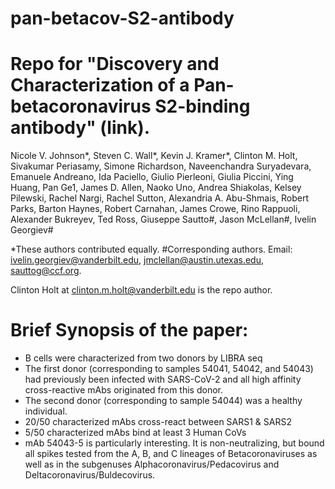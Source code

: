 # pan-betacov-S2-antibody
# Repo for "Discovery and Characterization of a Pan-betacoronavirus S2-binding antibody" (link).

Nicole V. Johnson*, Steven C. Wall*, Kevin J. Kramer*, Clinton M. Holt, Sivakumar Periasamy, Simone Richardson, Naveenchandra Suryadevara, Emanuele Andreano, Ida Paciello, Giulio Pierleoni, Giulia Piccini, Ying Huang, Pan Ge1, James D. Allen, Naoko Uno, Andrea Shiakolas, Kelsey Pilewski, Rachel Nargi, Rachel Sutton, Alexandria A. Abu-Shmais, Robert Parks, Barton Haynes, Robert Carnahan, James Crowe, Rino Rappuoli, Alexander Bukreyev, Ted Ross, Giuseppe Sautto#, Jason McLellan#, Ivelin Georgiev#

*These authors contributed equally.
#Corresponding authors. Email: ivelin.georgiev@vanderbilt.edu, jmclellan@austin.utexas.edu, sauttog@ccf.org.

Clinton Holt at clinton.m.holt@vanderbilt.edu is the repo author.

# Brief Synopsis of the paper:
- B cells were characterized from two donors by LIBRA seq
- The first donor (corresponding to samples 54041, 54042, and 54043) had previously been infected with SARS-CoV-2 and all high affinity cross-reactive mAbs originated from this donor.
- The second donor (corresponding to sample 54044) was a healthy individual.
- 20/50 characterized mAbs cross-react between SARS1 & SARS2
- 5/50 characterized mAbs bind at least 3 Human CoVs
- mAb 54043-5 is particularly interesting. It is non-neutralizing, but bound all spikes tested from the A, B, and C lineages of Betacoronaviruses as well as in the subgenuses Alphacoronavirus/Pedacovirus and Deltacoronavirus/Buldecovirus.  

